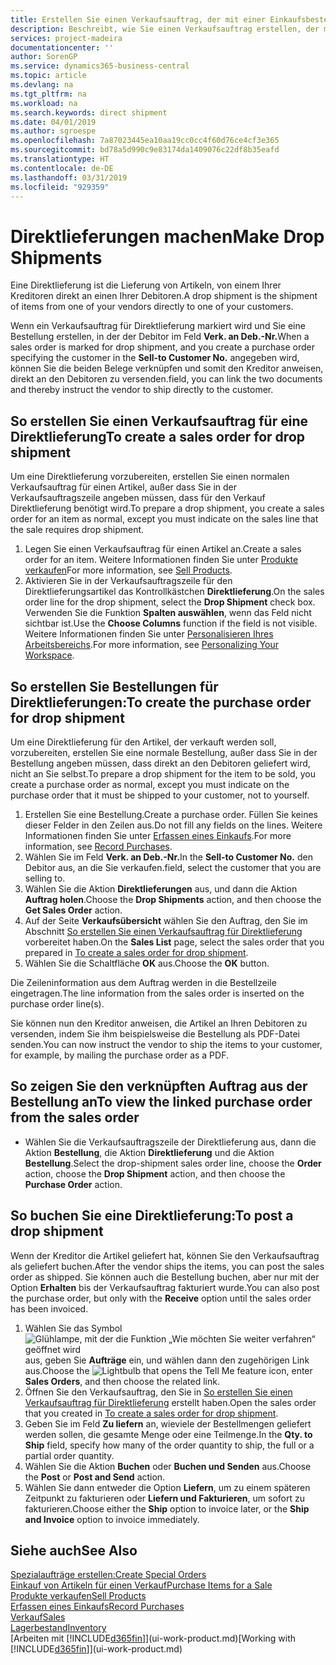 ```yaml
---
title: Erstellen Sie einen Verkaufsauftrag, der mit einer Einkaufsbestellung für eine direkte Lieferung verknüpft ist | Microsoft Docs
description: Beschreibt, wie Sie einen Verkaufsauftrag erstellen, der mit einer Bestellung verknüpft ist, um sicherzustellen, dass die Artikel vom Kreditor direkt an den Debitor versendet werden
services: project-madeira
documentationcenter: ''
author: SorenGP
ms.service: dynamics365-business-central
ms.topic: article
ms.devlang: na
ms.tgt_pltfrm: na
ms.workload: na
ms.search.keywords: direct shipment
ms.date: 04/01/2019
ms.author: sgroespe
ms.openlocfilehash: 7a87023445ea10aa19cc0cc4f60d76ce4cf3e365
ms.sourcegitcommit: bd78a5d990c9e83174da1409076c22df8b35eafd
ms.translationtype: HT
ms.contentlocale: de-DE
ms.lasthandoff: 03/31/2019
ms.locfileid: "929359"
---
```

# <a name="make-drop-shipments"></a><span data-ttu-id="b8853-103">Direktlieferungen machen</span><span class="sxs-lookup"><span data-stu-id="b8853-103">Make Drop Shipments</span></span>
<span data-ttu-id="b8853-104">Eine Direktlieferung ist die Lieferung von Artikeln, von einem Ihrer Kreditoren direkt an einen Ihrer Debitoren.</span><span class="sxs-lookup"><span data-stu-id="b8853-104">A drop shipment is the shipment of items from one of your vendors directly to one of your customers.</span></span>

<span data-ttu-id="b8853-105">Wenn ein Verkaufsauftrag für Direktlieferung markiert wird und Sie eine Bestellung erstellen, in der der Debitor im Feld **Verk. an Deb.-Nr.**</span><span class="sxs-lookup"><span data-stu-id="b8853-105">When a sales order is marked for drop shipment, and you create a purchase order specifying the customer in the **Sell-to Customer No.**</span></span> <span data-ttu-id="b8853-106">angegeben wird, können Sie die beiden Belege verknüpfen und somit den Kreditor anweisen, direkt an den Debitoren zu versenden.</span><span class="sxs-lookup"><span data-stu-id="b8853-106">field, you can link the two documents and thereby instruct the vendor to ship directly to the customer.</span></span>

## <a name="to-create-a-sales-order-for-drop-shipment"></a><span data-ttu-id="b8853-107">So erstellen Sie einen Verkaufsauftrag für eine Direktlieferung</span><span class="sxs-lookup"><span data-stu-id="b8853-107">To create a sales order for drop shipment</span></span>
<span data-ttu-id="b8853-108">Um eine Direktlieferung vorzubereiten, erstellen Sie einen normalen Verkaufsauftrag für einen Artikel, außer dass Sie in der Verkaufsauftragszeile angeben müssen, dass für den Verkauf Direktlieferung benötigt wird.</span><span class="sxs-lookup"><span data-stu-id="b8853-108">To prepare a drop shipment, you create a sales order for an item as normal, except you must indicate on the sales line that the sale requires drop shipment.</span></span>

1. <span data-ttu-id="b8853-109">Legen Sie einen Verkaufsauftrag für einen Artikel an.</span><span class="sxs-lookup"><span data-stu-id="b8853-109">Create a sales order for an item.</span></span> <span data-ttu-id="b8853-110">Weitere Informationen finden Sie unter [Produkte verkaufen](sales-how-sell-products.md)</span><span class="sxs-lookup"><span data-stu-id="b8853-110">For more information, see [Sell Products](sales-how-sell-products.md).</span></span>
2. <span data-ttu-id="b8853-111">Aktivieren Sie in der Verkaufsauftragszeile für den Direktlieferungsartikel das Kontrollkästchen **Direktlieferung**.</span><span class="sxs-lookup"><span data-stu-id="b8853-111">On the sales order line for the drop shipment, select the **Drop Shipment** check box.</span></span> <span data-ttu-id="b8853-112">Verwenden Sie die Funktion **Spalten auswählen**, wenn das Feld nicht sichtbar ist.</span><span class="sxs-lookup"><span data-stu-id="b8853-112">Use the **Choose Columns** function if the field is not visible.</span></span> <span data-ttu-id="b8853-113">Weitere Informationen finden Sie unter [Personalisieren Ihres Arbeitsbereichs](ui-personalization-user.md).</span><span class="sxs-lookup"><span data-stu-id="b8853-113">For more information, see [Personalizing Your Workspace](ui-personalization-user.md).</span></span>

## <a name="to-create-the-purchase-order-for-drop-shipment"></a><span data-ttu-id="b8853-114">So erstellen Sie Bestellungen für Direktlieferungen:</span><span class="sxs-lookup"><span data-stu-id="b8853-114">To create the purchase order for drop shipment</span></span>
<span data-ttu-id="b8853-115">Um eine Direktlieferung für den Artikel, der verkauft werden soll, vorzubereiten, erstellen Sie eine normale Bestellung, außer dass Sie in der Bestellung angeben müssen, dass direkt an den Debitoren geliefert wird, nicht an Sie selbst.</span><span class="sxs-lookup"><span data-stu-id="b8853-115">To prepare a drop shipment for the item to be sold, you create a purchase order as normal, except you must indicate on the purchase order that it must be shipped to your customer, not to yourself.</span></span>

1. <span data-ttu-id="b8853-116">Erstellen Sie eine Bestellung.</span><span class="sxs-lookup"><span data-stu-id="b8853-116">Create a purchase order.</span></span> <span data-ttu-id="b8853-117">Füllen Sie keines dieser Felder in den Zeilen aus.</span><span class="sxs-lookup"><span data-stu-id="b8853-117">Do not fill any fields on the lines.</span></span> <span data-ttu-id="b8853-118">Weitere Informationen finden Sie unter [Erfassen eines Einkaufs](purchasing-how-record-purchases.md).</span><span class="sxs-lookup"><span data-stu-id="b8853-118">For more information, see [Record Purchases](purchasing-how-record-purchases.md).</span></span>
2. <span data-ttu-id="b8853-119">Wählen Sie im Feld **Verk. an Deb.-Nr.**</span><span class="sxs-lookup"><span data-stu-id="b8853-119">In the **Sell-to Customer No.**</span></span> <span data-ttu-id="b8853-120">den Debitor aus, an die Sie verkaufen.</span><span class="sxs-lookup"><span data-stu-id="b8853-120">field, select the customer that you are selling to.</span></span>
3. <span data-ttu-id="b8853-121">Wählen Sie die Aktion **Direktlieferungen** aus, und dann die Aktion **Auftrag holen**.</span><span class="sxs-lookup"><span data-stu-id="b8853-121">Choose the **Drop Shipments** action, and then choose the **Get Sales Order** action.</span></span>
4. <span data-ttu-id="b8853-122">Auf der Seite **Verkaufsübersicht** wählen Sie den Auftrag, den Sie im Abschnitt [So erstellen Sie einen Verkaufsauftrag für Direktlieferung](sales-how-drop-shipment.md#to-create-a-sales-order-for-drop-shipment) vorbereitet haben.</span><span class="sxs-lookup"><span data-stu-id="b8853-122">On the **Sales List** page, select the sales order that you prepared in [To create a sales order for drop shipment](sales-how-drop-shipment.md#to-create-a-sales-order-for-drop-shipment).</span></span>
5. <span data-ttu-id="b8853-123">Wählen Sie die Schaltfläche **OK** aus.</span><span class="sxs-lookup"><span data-stu-id="b8853-123">Choose the **OK** button.</span></span>

<span data-ttu-id="b8853-124">Die Zeileninformation aus dem Auftrag werden in die Bestellzeile eingetragen.</span><span class="sxs-lookup"><span data-stu-id="b8853-124">The line information from the sales order is inserted on the purchase order line(s).</span></span>

<span data-ttu-id="b8853-125">Sie können nun den Kreditor anweisen, die Artikel an Ihren Debitoren zu versenden, indem Sie ihm beispielsweise die Bestellung als PDF-Datei senden.</span><span class="sxs-lookup"><span data-stu-id="b8853-125">You can now instruct the vendor to ship the items to your customer, for example, by mailing the purchase order as a PDF.</span></span>     

## <a name="to-view-the-linked-purchase-order-from-the-sales-order"></a><span data-ttu-id="b8853-126">So zeigen Sie den verknüpften Auftrag aus der Bestellung an</span><span class="sxs-lookup"><span data-stu-id="b8853-126">To view the linked purchase order from the sales order</span></span>
* <span data-ttu-id="b8853-127">Wählen Sie die Verkaufsauftragszeile der Direktlieferung aus, dann die Aktion **Bestellung**, die Aktion **Direktlieferung** und die Aktion **Bestellung**.</span><span class="sxs-lookup"><span data-stu-id="b8853-127">Select the drop-shipment sales order line, choose the **Order** action, choose the **Drop Shipment** action, and then choose the **Purchase Order** action.</span></span>

## <a name="to-post-a-drop-shipment"></a><span data-ttu-id="b8853-128">So buchen Sie eine Direktlieferung:</span><span class="sxs-lookup"><span data-stu-id="b8853-128">To post a drop shipment</span></span>
<span data-ttu-id="b8853-129">Wenn der Kreditor die Artikel geliefert hat, können Sie den Verkaufsauftrag als geliefert buchen.</span><span class="sxs-lookup"><span data-stu-id="b8853-129">After the vendor ships the items, you can post the sales order as shipped.</span></span> <span data-ttu-id="b8853-130">Sie können auch die Bestellung buchen, aber nur mit der Option **Erhalten** bis der Verkaufsauftrag fakturiert wurde.</span><span class="sxs-lookup"><span data-stu-id="b8853-130">You can also post the purchase order, but only with the **Receive** option until the sales order has been invoiced.</span></span>

1. <span data-ttu-id="b8853-131">Wählen Sie das Symbol ![Glühlampe, mit der die Funktion „Wie möchten Sie weiter verfahren“ geöffnet wird](media/ui-search/search_small.png "Wie möchten Sie weiter verfahren?") aus, geben Sie **Aufträge** ein, und wählen dann den zugehörigen Link aus.</span><span class="sxs-lookup"><span data-stu-id="b8853-131">Choose the ![Lightbulb that opens the Tell Me feature](media/ui-search/search_small.png "Tell me what you want to do") icon, enter **Sales Orders**, and then choose the related link.</span></span>
2. <span data-ttu-id="b8853-132">Öffnen Sie den Verkaufsauftrag, den Sie in [So erstellen Sie einen Verkaufsauftrag für Direktlieferung]() erstellt haben.</span><span class="sxs-lookup"><span data-stu-id="b8853-132">Open the sales order that you created in [To create a sales order for drop shipment]().</span></span>
3. <span data-ttu-id="b8853-133">Geben Sie im Feld **Zu liefern** an, wieviele der Bestellmengen geliefert werden sollen, die gesamte Menge oder eine Teilmenge.</span><span class="sxs-lookup"><span data-stu-id="b8853-133">In the **Qty. to Ship** field, specify how many of the order quantity to ship, the full or a partial order quantity.</span></span>
4. <span data-ttu-id="b8853-134">Wählen Sie die Aktion **Buchen** oder **Buchen und Senden** aus.</span><span class="sxs-lookup"><span data-stu-id="b8853-134">Choose the **Post** or **Post and Send** action.</span></span>
5. <span data-ttu-id="b8853-135">Wählen Sie dann entweder die Option **Liefern**, um zu einem späteren Zeitpunkt zu fakturieren oder **Liefern und Fakturieren**, um sofort zu fakturieren.</span><span class="sxs-lookup"><span data-stu-id="b8853-135">Choose either the **Ship** option to invoice later, or the **Ship and Invoice** option to invoice immediately.</span></span>

## <a name="see-also"></a><span data-ttu-id="b8853-136">Siehe auch</span><span class="sxs-lookup"><span data-stu-id="b8853-136">See Also</span></span>
[<span data-ttu-id="b8853-137">Spezialaufträge erstellen:</span><span class="sxs-lookup"><span data-stu-id="b8853-137">Create Special Orders</span></span>](sales-how-to-create-special-orders.md)  
[<span data-ttu-id="b8853-138">Einkauf von Artikeln für einen Verkauf</span><span class="sxs-lookup"><span data-stu-id="b8853-138">Purchase Items for a Sale</span></span>](purchasing-how-purchase-products-sale.md)  
[<span data-ttu-id="b8853-139">Produkte verkaufen</span><span class="sxs-lookup"><span data-stu-id="b8853-139">Sell Products</span></span>](sales-how-sell-products.md)  
[<span data-ttu-id="b8853-140">Erfassen eines Einkaufs</span><span class="sxs-lookup"><span data-stu-id="b8853-140">Record Purchases</span></span>](purchasing-how-record-purchases.md)  
[<span data-ttu-id="b8853-141">Verkauf</span><span class="sxs-lookup"><span data-stu-id="b8853-141">Sales</span></span>](sales-manage-sales.md)  
[<span data-ttu-id="b8853-142">Lagerbestand</span><span class="sxs-lookup"><span data-stu-id="b8853-142">Inventory</span></span>](inventory-manage-inventory.md)  
<span data-ttu-id="b8853-143">[Arbeiten mit [!INCLUDE[d365fin](includes/d365fin_md.md)]](ui-work-product.md)</span><span class="sxs-lookup"><span data-stu-id="b8853-143">[Working with [!INCLUDE[d365fin](includes/d365fin_md.md)]](ui-work-product.md)</span></span>
